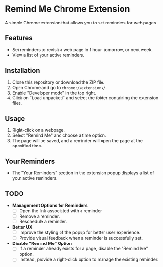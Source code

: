 # Remind Me Chrome Extension

A simple Chrome extension that allows you to set reminders for web pages.

## Features

- Set reminders to revisit a web page in 1 hour, tomorrow, or next week.
- View a list of your active reminders.

## Installation

1. Clone this repository or download the ZIP file.
2. Open Chrome and go to `chrome://extensions/`.
3. Enable "Developer mode" in the top right.
4. Click on "Load unpacked" and select the folder containing the extension files.

## Usage

1. Right-click on a webpage.
2. Select "Remind Me" and choose a time option.
3. The page will be saved, and a reminder will open the page at the specified time.

## Your Reminders

- The "Your Reminders" section in the extension popup displays a list of your active reminders.

## TODO

- **Management Options for Reminders**
  - [ ] Open the link associated with a reminder.
  - [ ] Remove a reminder.
  - [ ] Reschedule a reminder.

- **Better UX**
  - [ ] Improve the styling of the popup for better user experience.
  - [ ] Provide visual feedback when a reminder is successfully set.

- **Disable "Remind Me" Option**
  - [ ] If a reminder already exists for a page, disable the "Remind Me" option.
  - [ ] Instead, provide a right-click option to manage the existing reminder.
